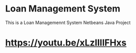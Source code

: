 # Loan Management System

 This is a Loan Managemennt System Netbeans Java Project

# https://youtu.be/xLzlIllFHxs




